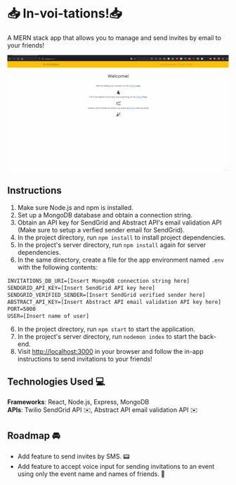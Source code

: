 # 📥 In-voi-tations!📥

A MERN stack app that allows you to manage and send invites by email to your friends!

![Invoitations Demo Gif](Invoitations.gif)

## Instructions
1. Make sure Node.js and npm is installed.
2. Set up a MongoDB database and obtain a connection string.
3. Obtain an API key for SendGrid and Abstract API's email validation API (Make sure to setup a verfied sender email for SendGrid).
4. In the project directory, run `npm install` to install project dependencies.
5. In the project's server directory, run `npm install` again for server dependencies.
6. In the same directory, create a file for the app environment named `.env` with the following contents: 
````
INVITATIONS_DB_URI=[Insert MongoDB connection string here]
SENDGRID_API_KEY=[Insert SendGrid API key here]
SENDGRID_VERIFIED_SENDER=[Insert SendGrid verified sender here]
ABSTRACT_API_KEY=[Insert Abstract API email validation API key here]
PORT=5000
USER=[Insert name of user]
````
6. In the project directory, run `npm start` to start the application.
7. In the project's server directory, run `nodemon index` to start the back-end.
8. Visit [http://localhost:3000](http://localhost:3000) in your browser and follow the in-app instructions to send invitations to your friends!

## Technologies Used 💻

**Frameworks**: React, Node.js, Express, MongoDB\
**APIs**: Twilio SendGrid API ✉️, Abstract API email validation API ✉️


## Roadmap 🚘

- Add feature to send invites by SMS. 📟
- Add feature to accept voice input for sending invitations to an event using only the event name and names of friends. 🎤

